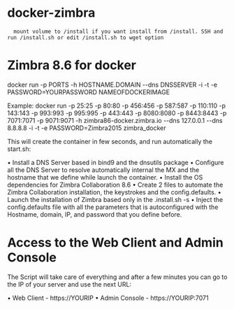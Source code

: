 # docker-zimbra
      mount volume to /install if you want install from /install. SSH and run /install.sh or edit /install.sh to wget option

# Zimbra 8.6 for docker

docker run -p PORTS -h HOSTNAME.DOMAIN --dns DNSSERVER -i -t -e PASSWORD=YOURPASSWORD NAMEOFDOCKERIMAGE

Example:
docker run -p 25:25 -p 80:80 -p 456:456 -p 587:587 -p 110:110 -p 143:143 -p 993:993 -p 995:995 -p 443:443 -p 8080:8080 -p 8443:8443 -p 7071:7071 -p 9071:9071 -h zimbra86-docker.zimbra.io --dns 127.0.0.1 --dns 8.8.8.8 -i -t -e PASSWORD=Zimbra2015 zimbra_docker

This will create the container in few seconds, and run automatically the start.sh:

•     Install a DNS Server based in bind9 and the dnsutils package
•     Configure all the DNS Server to resolve automatically internal the MX and the hostname that we define while launch the container.
•     Install the OS dependencies for Zimbra Collaboration 8.6
•     Create 2 files to automate the Zimbra Collaboration installation, the keystrokes and the config.defaults.
•     Launch the installation of Zimbra based only in the .install.sh -s
•     Inject the config.defaults file with all the parameters that is autoconfigured with the Hostname, domain, IP, and password that you define before.

# Access to the Web Client and Admin Console

The Script will take care of everything and after a few minutes you can go to the IP of your server and use the next URL:

•     Web Client - https://YOURIP
•     Admin Console - https://YOURIP:7071
